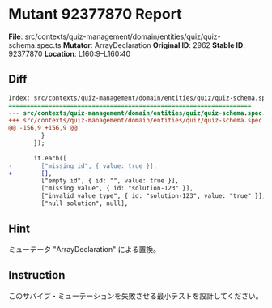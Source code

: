 # Mutant 92377870 Report

**File**: src/contexts/quiz-management/domain/entities/quiz/quiz-schema.spec.ts
**Mutator**: ArrayDeclaration
**Original ID**: 2962
**Stable ID**: 92377870
**Location**: L160:9–L160:40

## Diff

```diff
Index: src/contexts/quiz-management/domain/entities/quiz/quiz-schema.spec.ts
===================================================================
--- src/contexts/quiz-management/domain/entities/quiz/quiz-schema.spec.ts	original
+++ src/contexts/quiz-management/domain/entities/quiz/quiz-schema.spec.ts	mutated #2962
@@ -156,9 +156,9 @@
         }
       });
 
       it.each([
-        ["missing id", { value: true }],
+        [],
         ["empty id", { id: "", value: true }],
         ["missing value", { id: "solution-123" }],
         ["invalid value type", { id: "solution-123", value: "true" }],
         ["null solution", null],
```

## Hint

ミューテータ "ArrayDeclaration" による置換。

## Instruction

このサバイブ・ミューテーションを失敗させる最小テストを設計してください。
